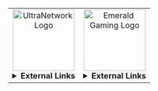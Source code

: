 <table>
  <tr>
    <!-- UltraNetwork -->
    <td width="50%" align="center" valign="top">
      <a href="https://ultranetwork.net" target="_blank" title="Visit UltraNetwork">
        <img src="https://i.imgur.com/diVA1qX.png" alt="UltraNetwork Logo" height="125" />
      </a>
      <details><summary><strong>External Links</strong></summary>
        <br>
        <ul align="left">
          <li>
            <strong>Website:</strong> <a href="https://ultranetwork.net" target="_blank" title="UltraNetwork Website">https://ultranetwork.net</a>
          </li>
          <li>
            <strong>Forums:</strong> <a href="https://forums.ultranetwork.net" target="_blank" title="UltraNetwork Forums">https://forums.ultranetwork.net</a>
          </li>
        </ul>
      </details>
    </td>
    <!-- Emerald Gaming -->
    <td width="50%" align="center" valign="top">
      <a href="https://emeraldgaming.net" target="_blank" title="Visit Emerald Gaming">
        <img src="https://i.imgur.com/dRdUzbQ.png" alt="Emerald Gaming Logo" height="125" />
      </a>
      <details><summary><strong>External Links</strong></summary>
        <br>
        <ul align="left">
          <li>
            <strong>Website:</strong> <a href="https://emeraldgaming.net" target="_blank" title="Emerald Gaming Website">https://emeraldgaming.net</a>
          </li>
          <li>
            <strong>Repository:</strong> <a href="https://imskully.github.io/emeraldgamingmta/" target="_blank" title="Emerald Gaming Repository">ImSkully/emeraldgamingmta</a>
          </li>
        </ul>
      </details>
    </td>
  </tr>
</table>
